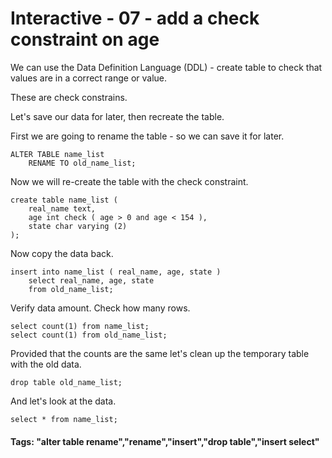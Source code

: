


<style>
.pagebreak { page-break-before: always; }
.half { height: 200px; }
</style>








# Interactive - 07 - add a check constraint on age

We can use the Data Definition Language (DDL) - create table to check
that values are in a correct range or value.

These are check constrains.

Let's save our data for later, then recreate the table.

First we are going to rename the table - so we can save 
it for later.

```
ALTER TABLE name_list
	RENAME TO old_name_list;
```


Now we will re-create the table with the check constraint.

```
create table name_list (
	real_name text,
	age int check ( age > 0 and age < 154 ),	
	state char varying (2)
);

```

Now copy the data back.  

```
insert into name_list ( real_name, age, state ) 
	select real_name, age, state 
	from old_name_list;
```

Verify data amount.  Check how many rows.

```
select count(1) from name_list;
select count(1) from old_name_list;
```

Provided that the counts are the same let's clean up the temporary table with the old data. 

```
drop table old_name_list;
```

And let's look at the data.


```
select * from name_list;
```

#### Tags: "alter table rename","rename","insert","drop table","insert select"
